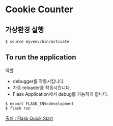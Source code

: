 # Cookie Counter

## 가상환경 실행

```
$ source myvenv/bin/activate
```
 
## To run the application
역할
* debugger를 작동시킵니다.
* 자동 reloader를 작동시킵니다.
* Flask Application에서 debug를 가능하게 합니다.

```
$ export FLASK_ENV=development
$ flask run
```

[출처 : Flask Quick Start](http://flask.pocoo.org/docs/1.0/quickstart/)